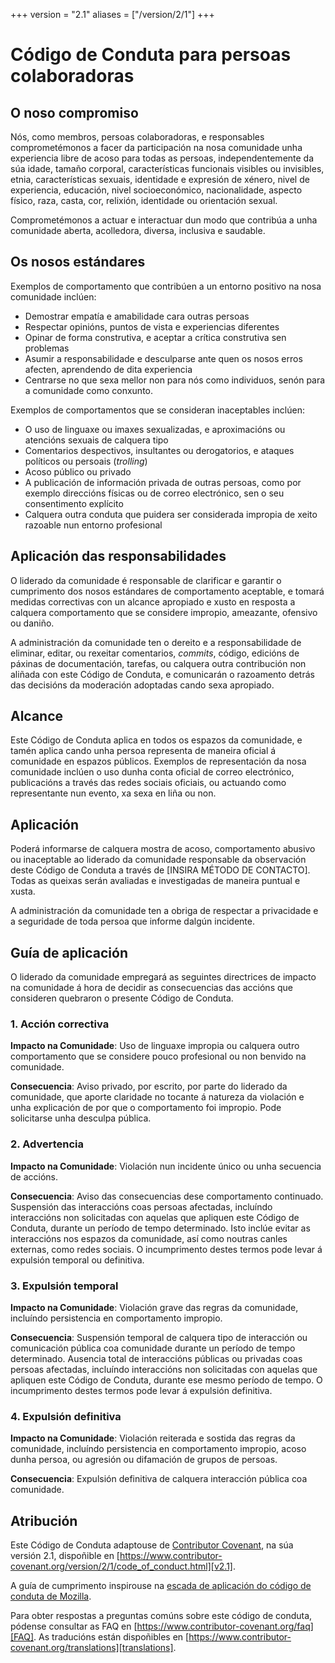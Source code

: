 +++
version = "2.1"
aliases = ["/version/2/1"]
+++

# Código de Conduta para persoas colaboradoras

## O noso compromiso

Nós, como membros, persoas colaboradoras, e responsables comprometémonos a facer da
participación na nosa comunidade unha experiencia libre de acoso para todas as persoas, 
independentemente da súa idade, tamaño corporal, características funcionais visibles ou invisibles,
etnia, características sexuais, identidade e expresión de xénero, nivel de experiencia,
educación, nivel socioeconómico, nacionalidade, aspecto físico, raza, casta, cor, relixión,
identidade ou orientación sexual.

Comprometémonos a actuar e interactuar dun modo que contribúa a unha comunidade aberta,
acolledora, diversa, inclusiva e saudable.

## Os nosos estándares

Exemplos de comportamento que contribúen a un entorno positivo na nosa comunidade
inclúen:

* Demostrar empatía e amabilidade cara outras persoas
* Respectar opinións, puntos de vista e experiencias diferentes 
* Opinar de forma construtiva, e aceptar a crítica construtiva sen problemas
* Asumir a responsabilidade e desculparse ante quen os nosos erros afecten,
  aprendendo de dita experiencia
* Centrarse no que sexa mellor non para nós como individuos, senón para a comunidade como conxunto.

Exemplos de comportamentos que se consideran inaceptables inclúen: 

* O uso de linguaxe ou imaxes sexualizadas, e aproximacións ou atencións sexuais de calquera tipo
* Comentarios despectivos, insultantes ou derogatorios, e ataques políticos ou persoais (_trolling_)
* Acoso público ou privado
* A publicación de información privada de outras persoas, como por exemplo direccións físicas ou de
correo electrónico, sen o seu consentimento explícito 
* Calquera outra conduta que puidera ser considerada impropia de xeito razoable nun entorno
profesional

## Aplicación das responsabilidades

O liderado da comunidade é responsable de clarificar e garantir o cumprimento dos nosos estándares
de comportamento aceptable, e tomará medidas correctivas con un alcance apropiado e xusto en resposta
a calquera comportamento que se considere impropio, ameazante, ofensivo ou daniño.

A administración da comunidade ten o dereito e a responsabilidade de eliminar, editar, ou rexeitar 
comentarios, _commits_, código, edicións de páxinas de documentación, tarefas, ou calquera outra
contribución non aliñada con este Código de Conduta, e comunicarán o razoamento detrás das decisións
da moderación adoptadas cando sexa apropiado.

## Alcance

Este Código de Conduta aplica en todos os espazos da comunidade, e tamén aplica
cando unha persoa representa de maneira oficial á comunidade en espazos públicos.
Exemplos de representación da nosa comunidade inclúen o uso dunha conta oficial de 
correo electrónico, publicacións a través das redes sociais oficiais, ou actuando como 
representante nun evento, xa sexa en liña ou non.

## Aplicación

Poderá informarse de calquera mostra de acoso, comportamento abusivo ou inaceptable ao liderado da
comunidade responsable da observación deste Código de Conduta a través
de [INSIRA MÉTODO DE CONTACTO]. Todas as queixas serán avaliadas e investigadas de maneira
puntual e xusta.

A administración da comunidade ten a obriga de respectar a privacidade e a seguridade
de toda persoa que informe dalgún incidente.

## Guía de aplicación

O liderado da comunidade empregará as seguintes directrices de impacto na comunidade
á hora de decidir as consecuencias das accións que consideren quebraron o presente Código de Conduta.

### 1. Acción correctiva

**Impacto na Comunidade**: Uso de linguaxe impropia ou calquera outro comportamento que
se considere pouco profesional ou non benvido na comunidade.

**Consecuencia**: Aviso privado, por escrito, por parte do liderado da comunidade, que
aporte claridade no tocante á natureza da violación e unha explicación de por que o comportamento
foi impropio. Pode solicitarse unha desculpa pública.

### 2. Advertencia

**Impacto na Comunidade**: Violación nun incidente único ou unha secuencia de accións.

**Consecuencia**: Aviso das consecuencias dese comportamento continuado. Suspensión das interaccións
coas persoas afectadas, incluíndo interaccións non solicitadas con aquelas que apliquen este Código
de Conduta, durante un período de tempo determinado. Isto inclúe evitar as interaccións nos
espazos da comunidade, así como noutras canles externas, como redes sociais. O incumprimento destes
termos pode levar á expulsión temporal ou definitiva.

### 3. Expulsión temporal

**Impacto na Comunidade**: Violación grave das regras da comunidade, incluíndo persistencia en comportamento impropio.

**Consecuencia**: Suspensión temporal de calquera tipo de interacción ou comunicación pública coa
comunidade durante un período de tempo determinado. Ausencia total de interaccións públicas ou privadas
coas persoas afectadas, incluíndo interaccións non solicitadas con aquelas que apliquen este Código
de Conduta, durante ese mesmo período de tempo. O incumprimento destes termos pode levar á expulsión
definitiva.

### 4. Expulsión definitiva

**Impacto na Comunidade**: Violación reiterada e sostida das regras da comunidade,
incluíndo persistencia en comportamento impropio, acoso dunha persoa, ou agresión ou difamación de grupos de persoas.

**Consecuencia**: Expulsión definitiva de calquera interacción pública coa comunidade.

## Atribución

Este Código de Conduta adaptouse de [Contributor Covenant][homepage],
na súa versión 2.1, dispoñible en
[https://www.contributor-covenant.org/version/2/1/code_of_conduct.html][v2.1].

A guía de cumprimento inspirouse na
[escada de aplicación do código de conduta de Mozilla][Mozilla CoC].

Para obter respostas a preguntas comúns sobre este código de conduta, pódense consultar as FAQ en
[https://www.contributor-covenant.org/faq][FAQ].
As traducións están dispoñibles en
[https://www.contributor-covenant.org/translations][translations].

[homepage]: https://www.contributor-covenant.org
[v2.1]: https://www.contributor-covenant.org/version/2/1/code_of_conduct.html
[Mozilla CoC]: https://github.com/mozilla/diversity
[FAQ]: https://www.contributor-covenant.org/faq
[translations]: https://www.contributor-covenant.org/translations
